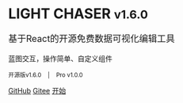 # LIGHT CHASER <small>v1.6.0</small>

<p style="font-size: 18px">基于React的开源免费数据可视化编辑工具</p>
<p>蓝图交互，操作简单、自定义组件</p>
<small>开源版v1.6.0 &nbsp;&nbsp;&nbsp;| &nbsp;&nbsp;&nbsp;Pro v1.0.0</small>

[GitHub](https://github.com/xiaopujun/light-chaser)
[Gitee](https://gitee.com/xiaopujun/light-chaser)
[开始](/introduce)
